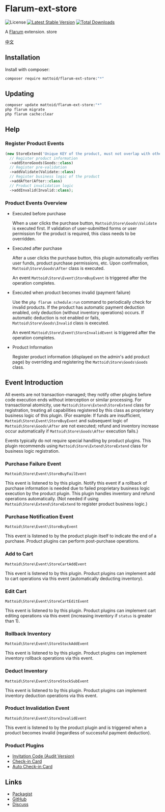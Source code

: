 # Flarum-ext-store

![License](https://img.shields.io/badge/license-LPL-1.02-blue.svg) [![Latest Stable Version](https://img.shields.io/packagist/v/mattoid/store.svg)](https://packagist.org/packages/mattoid/flarum-ext-store) [![Total Downloads](https://img.shields.io/packagist/dt/mattoid/store.svg)](https://packagist.org/packages/mattoid/flarum-ext-store)

A [Flarum](http://flarum.org) extension. store 

[中文](https://github.com/Mattoids/flarum-ext-store/blob/master/docs/readme_cn.md)


## Installation

Install with composer:

```sh
composer require mattoid/flarum-ext-store:"*"
```

## Updating

```sh
composer update mattoid/flarum-ext-store:"*"
php flarum migrate
php flarum cache:clear
```


## Help
### Register Product Events
```php
(new StoreExtend('Unique KEY of the product, must not overlap with other extensions'))
  // Register product information
  ->addStoreGoods(Goods::class)
  // Register pre-validation
  ->addValidate(Validate::class)
  // Register business logic of the product
  ->addAfter(After::class)
  // Product invalidation logic
  ->addInvalid(Invalid::class);
```

### Product Events Overview
- Executed before purchase

  When a user clicks the purchase button, `Mattoid\Store\Goods\Validate` is executed first. If validation of user-submitted forms or user permission for the product is required, this class needs to be overridden.

- Executed after purchase

  After a user clicks the purchase button, this plugin automatically verifies user funds, product purchase permissions, etc. Upon confirmation, `Mattoid\Store\Goods\After` class is executed.

  An event `Mattoid\Store\Event\StoreBuyEvent` is triggered after the operation completes.

- Executed when product becomes invalid (payment failure)

  Use the `php flarum schedule:run` command to periodically check for invalid products. If the product has automatic payment deduction enabled, only deduction (without inventory operations) occurs. If automatic deduction is not enabled or fails, `Mattoid\Store\Goods\Invalid` class is executed.

  An event `Mattoid\Store\Event\StoreInvalidEvent` is triggered after the operation completes.

- Product Information

  Register product information (displayed on the admin's add product page) by overriding and registering the `Mattoid\Store\Goods\Goods` class.

## Event Introduction
All events are not transaction-managed; they notify other plugins before code execution ends without interception or similar processing. For transactional atomicity, use `Mattoid\Store\Extend\StoreExtend` class for registration, treating all capabilities registered by this class as proprietary business logic of this plugin.
(For example: If funds are insufficient, `Mattoid\Store\Event\StoreBuyEvent` and subsequent logic of `Mattoid\Store\Goods\After` are not executed; refund and inventory increase occur automatically if `Mattoid\Store\Goods\After` execution fails.)

Events typically do not require special handling by product plugins. This plugin recommends using `Mattoid\Store\Extend\StoreExtend` class for business logic registration.

### Purchase Failure Event
`Mattoid\Store\Event\StoreBuyFailEvent`

This event is listened to by this plugin. Notify this event if a rollback of purchase information is needed due to failed proprietary business logic execution by the product plugin. This plugin handles inventory and refund operations automatically.
(Not needed if using `Mattoid\Store\Extend\StoreExtend` to register product business logic.)

### Purchase Notification Event
`Mattoid\Store\Event\StoreBuyEvent`

This event is listened to by the product plugin itself to indicate the end of a purchase. Product plugins can perform post-purchase operations.

### Add to Cart
`Mattoid\Store\Event\StoreCartAddEvent`

This event is listened to by this plugin. Product plugins can implement add to cart operations via this event (automatically deducting inventory).

### Edit Cart
`Mattoid\Store\Event\StoreCartEditEvent`

This event is listened to by this plugin. Product plugins can implement cart editing operations via this event (increasing inventory if `status` is greater than 1).

### Rollback Inventory
`Mattoid\Store\Event\StoreStockAddEvent`

This event is listened to by this plugin. Product plugins can implement inventory rollback operations via this event.

### Deduct Inventory
`Mattoid\Store\Event\StoreStockSubEvent`

This event is listened to by this plugin. Product plugins can implement inventory deduction operations via this event.

### Product Invalidation Event
`Mattoid\Store\Event\StoreInvalidEvent`

This event is listened to by the product plugin and is triggered when a product becomes invalid (regardless of successful payment deduction).

### Product Plugins
- [Invitation Code (Audit Version)](https://github.com/Mattoids/flarum-ext-store-invite)
- [Check-in Card](https://github.com/Mattoids/flarum-ext-store-check-in)
- [Auto Check-in Card](https://github.com/Mattoids/flarum-ext-store-auto-check-in)


## Links

- [Packagist](https://packagist.org/packages/mattoid/flarum-ext-store)
- [GitHub](https://github.com/mattoids/flarum-ext-store)
- [Discuss](https://discuss.flarum.org/d/34793)
